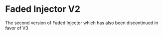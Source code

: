 # Faded Injector V2
 The second version of Faded Injector which has also been discontinued in favor of V3
